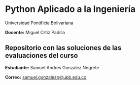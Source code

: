 # Python Aplicado a la Ingeniería

Universidad Pontificia Bolivariana

**Docente:** Miguel Ortiz Padilla

## Repositorio con las soluciones de las evaluaciones del curso

**Estudiante:** Samuel Andres Gonzalez Negrete

**Correo:** samuel.gonzalezn@upb.edu.co
